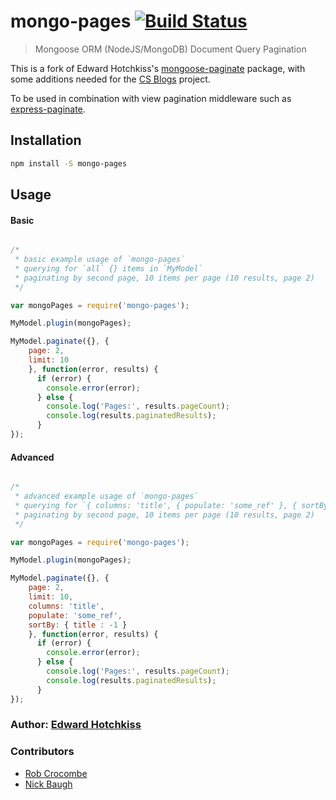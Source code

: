 
# mongo-pages [![Build Status](https://travis-ci.org/robcrocombe/mongo-pages.svg?branch=master)](https://travis-ci.org/robcrocombe/mongo-pages)

> Mongoose ORM (NodeJS/MongoDB) Document Query Pagination

This is a fork of Edward Hotchkiss's [mongoose-paginate](https://github.com/edwardhotchkiss/mongoose-paginate) package, with some additions needed for the [CS Blogs](https://github.com/csblogs) project.

To be used in combination with view pagination middleware such as [express-paginate](https://github.com/niftylettuce/express-paginate).

## Installation

```bash
npm install -S mongo-pages
```

## Usage

#### Basic

```js

/*
 * basic example usage of `mongo-pages`
 * querying for `all` {} items in `MyModel`
 * paginating by second page, 10 items per page (10 results, page 2)
 */

var mongoPages = require('mongo-pages');

MyModel.plugin(mongoPages);

MyModel.paginate({}, {
    page: 2,
    limit: 10
    }, function(error, results) {
      if (error) {
        console.error(error);
      } else {
        console.log('Pages:', results.pageCount);
        console.log(results.paginatedResults);
      }
});

```

#### Advanced

```js

/*
 * advanced example usage of `mongo-pages`
 * querying for `{ columns: 'title', { populate: 'some_ref' }, { sortBy : { title : -1 } }` items in `MyModel`
 * paginating by second page, 10 items per page (10 results, page 2)
 */

var mongoPages = require('mongo-pages');

MyModel.plugin(mongoPages);

MyModel.paginate({}, {
    page: 2,
    limit: 10,
    columns: 'title',
    populate: 'some_ref',
    sortBy: { title : -1 }
    }, function(error, results) {
      if (error) {
        console.error(error);
      } else {
        console.log('Pages:', results.pageCount);
        console.log(results.paginatedResults);
      }
});

```

### Author: [Edward Hotchkiss][0]

[0]: http://edwardhotchkiss.com/


### Contributors

* [Rob Crocombe](https://github.com/robcrocombe)
* [Nick Baugh](https://github.com/niftylettuce)


